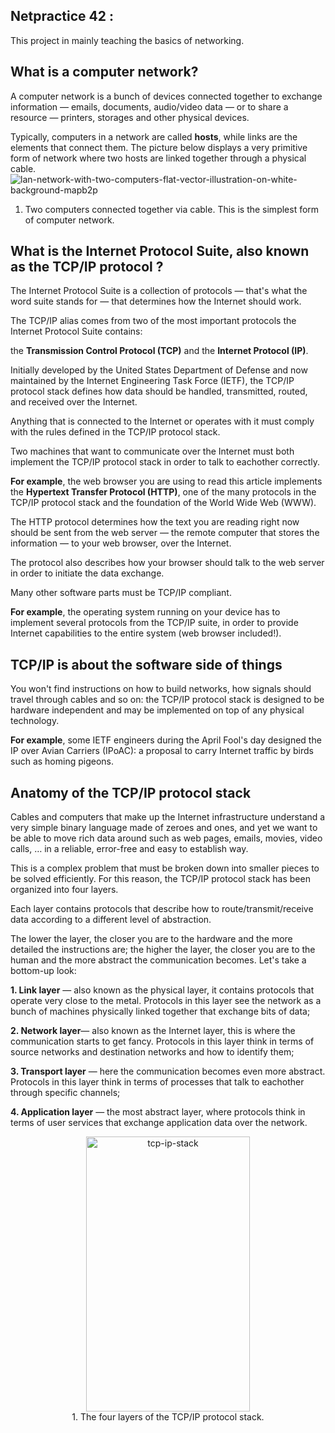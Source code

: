 ## Netpractice 42 :

This project in mainly teaching the basics of networking. 

## What is a computer network?

A computer network is a bunch of devices connected together to exchange information — emails, documents, audio/video data — or to share a resource — printers, storages and other physical devices.

Typically, computers in a network are called **hosts**, while links are the elements that connect them. The picture below displays a very primitive form of network where two hosts are linked together through a physical cable.
![lan-network-with-two-computers-flat-vector-illustration-on-white-background-mapb2p](https://github.com/user-attachments/assets/1eec0e67-4255-402b-b15b-4bff8514acf5)
1. Two computers connected together via cable. This is the simplest form of computer network.

## What is the Internet Protocol Suite, also known as the TCP/IP protocol ?

The Internet Protocol Suite is a collection of protocols — that's what the word suite stands for — that determines how the Internet should work.

The TCP/IP alias comes from two of the most important protocols the Internet Protocol Suite contains:

the **Transmission Control Protocol (TCP)** and the **Internet Protocol (IP)**.

Initially developed by the United States Department of Defense and now maintained by the Internet Engineering Task Force (IETF), the TCP/IP protocol stack defines how data should be handled, transmitted, routed, and received over the Internet.

Anything that is connected to the Internet or operates with it must comply with the rules defined in the TCP/IP protocol stack.

Two machines that want to communicate over the Internet must both implement the TCP/IP protocol stack in order to talk to eachother correctly.

**For example**, the web browser you are using to read this article implements the **Hypertext Transfer Protocol (HTTP)**, one of the many protocols in the TCP/IP protocol stack and the foundation of the World Wide Web (WWW).

The HTTP protocol determines how the text you are reading right now should be sent from the web server — the remote computer that stores the information — to your web browser, over the Internet.

The protocol also describes how your browser should talk to the web server in order to initiate the data exchange.

Many other software parts must be TCP/IP compliant.

**For example**, the operating system running on your device has to implement several protocols from the TCP/IP suite, in order to provide Internet capabilities to the entire system (web browser included!).

## TCP/IP is about the software side of things

You won't find instructions on how to build networks, how signals should travel through cables and so on: the TCP/IP protocol stack is designed to be hardware independent and may be implemented on top of any physical technology.

**For example**, some IETF engineers during the April Fool's day designed the IP over Avian Carriers (IPoAC): a proposal to carry Internet traffic by birds such as homing pigeons.

## Anatomy of the TCP/IP protocol stack 

Cables and computers that make up the Internet infrastructure understand a very simple binary language made of zeroes and ones, and yet we want to be able to move rich data around such as web pages, emails, movies, video calls, … in a reliable, error-free and easy to establish way. 

This is a complex problem that must be broken down into smaller pieces to be solved efficiently. For this reason, the TCP/IP protocol stack has been organized into four layers.

Each layer contains protocols that describe how to route/transmit/receive data according to a different level of abstraction.

The lower the layer, the closer you are to the hardware and the more detailed the instructions are; the higher the layer, the closer you are to the human and the more abstract the communication becomes. Let's take a bottom-up look:

**1. Link layer** — also known as the physical layer, it contains protocols that operate very close to the metal. Protocols in this layer see the network as a bunch of machines physically linked together that exchange bits of data;

**2. Network layer**— also known as the Internet layer, this is where the communication starts to get fancy. Protocols in this layer think in terms of source networks and destination networks and how to identify them;

**3. Transport layer** — here the communication becomes even more abstract. Protocols in this layer think in terms of processes that talk to eachother through specific channels;

**4. Application layer** — the most abstract layer, where protocols think in terms of user services that exchange application data over the network.

<center><img width="262" height="440" alt="tcp-ip-stack" src="https://github.com/user-attachments/assets/b0d7a3c0-661a-4c1b-ab40-99c0c268f34b" /></center>
<center>1. The four layers of the TCP/IP protocol stack.</center>
